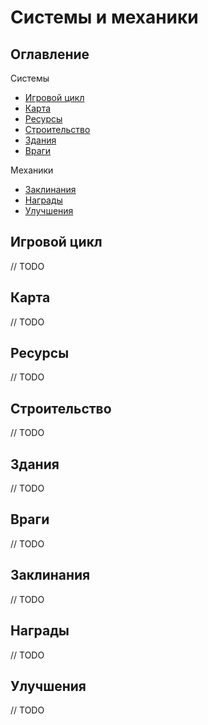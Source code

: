 # Системы и механики

## Оглавление
Системы
- [Игровой цикл](#игровой-цикл)
- [Карта](#карта)
- [Ресурсы](#ресурсы)
- [Строительство](#строительство)
- [Здания](#здания)
- [Враги](#враги)

Механики
- [Заклинания](#заклинания)
- [Награды](#награды)
- [Улучшения](#улучшения)

## Игровой цикл
// TODO

## Карта
// TODO

## Ресурсы
// TODO

## Строительство
// TODO

## Здания
// TODO

## Враги
// TODO

## Заклинания
// TODO

## Награды
// TODO

## Улучшения
// TODO
